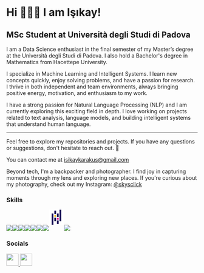 Hi 🙋🏻‍♀️ I am Işıkay!
======================================================================================================================================

MSc Student at Università degli Studi di Padova
-----------------------------------

I am a Data Science enthusiast in the final semester of my Master’s degree at the Università degli Studi di Padova. I also hold a Bachelor's degree in Mathematics from Hacettepe University.

I specialize in Machine Learning and Intelligent Systems. I learn new concepts quickly, enjoy solving problems, and have a passion for research. I thrive in both independent and team environments, always bringing positive energy, motivation, and enthusiasm to my work. 

I have a strong passion for Natural Language Processing (NLP) and I am currently exploring this exciting field in depth. I love working on projects related to text analysis, language models, and building intelligent systems that understand human language. 

-----------------------------------

Feel free to explore my repositories and projects. If you have any questions or suggestions, don't hesitate to reach out. 🚀

You can contact me at [isikaykarakus@gmail.com](mailto:isikaykarakus@gmail.com ) 

Beyond tech, I'm a backpacker and photographer. I find joy in capturing moments through my lens and exploring new places. If you're curious about my photography, check out my Instagram: [@skysclick](https://www.instagram.com/skysclick) 

### Skills

<p align="left" style="font-size: 0;"> <a href="https://docs.microsoft.com/en-us/cpp/?view=msvc-170" target="blank" rel="noreferrer" style="text-decoration: none;"><img src="https://raw.githubusercontent.com/danielcranney/readme-generator/main/public/icons/skills/cplusplus-colored.svg" width="36" height="36" alt="C++" /></a> <a href="https://www.r-project.org/" target="blank" rel="noreferrer" style="text-decoration: none;"><img src="https://raw.githubusercontent.com/danielcranney/readme-generator/main/public/icons/skills/rlang-colored.svg" width="36" height="36" alt="R" /></a> <a href="https://www.python.org/" target="blank" rel="noreferrer" style="text-decoration: none;"> <img src="https://raw.githubusercontent.com/danielcranney/readme-generator/main/public/icons/skills/python-colored.svg" width="36" height="36" alt="Python" /></a><a href="https://pytorch.org/" target="blank" rel="noreferrer" style="text-decoration: none;"><img src="https://raw.githubusercontent.com/danielcranney/readme-generator/main/public/icons/skills/pytorch-colored.svg" width="36" height="36" alt="PyTorch" /></a><a href="https://www.tensorflow.org" target="blank" rel="noreferrer" style="text-decoration: none;"><img src="https://www.vectorlogo.zone/logos/tensorflow/tensorflow-icon.svg" alt="TensorFlow" width="40" height="40" /></a><a href="https://www.adobe.com/uk/products/photoshop.html" target="blank" rel="noreferrer" style="text-decoration: none;"><img src="https://raw.githubusercontent.com/danielcranney/readme-generator/main/public/icons/skills/photoshop-colored.svg" width="36" height="36" alt="Photoshop" /></a><a href="https://opencv.org/" target="blank" rel="noreferrer" style="text-decoration: none;"><img src="https://www.vectorlogo.zone/logos/opencv/opencv-icon.svg" alt="OpenCV" width="40" height="40" /></a><a href="https://pandas.pydata.org/" target="blank" rel="noreferrer" style="text-decoration: none;"><img src="https://raw.githubusercontent.com/devicons/devicon/2ae2a900d2f041da66e950e4d48052658d850630/icons/pandas/pandas-original.svg" alt="Pandas" width="40" height="40" /></a><a href="https://seaborn.pydata.org/" target="blank" rel="noreferrer" style="text-decoration: none;"><img src="https://seaborn.pydata.org/_images/logo-mark-lightbg.svg" alt="Seaborn" width="40" height="40" /></a></p>


### Socials

<p align="left"> <a href="https://discord.com/users/ikarus#7770" target="_blank" rel="noreferrer"> <picture> <source media="(prefers-color-scheme: dark)" srcset="undefined" /> <source media="(prefers-color-scheme: light)" srcset="https://raw.githubusercontent.com/danielcranney/readme-generator/main/public/icons/socials/discord.svg" /> <img src="https://raw.githubusercontent.com/danielcranney/readme-generator/main/public/icons/socials/discord.svg" width="32" height="32" /> </picture> </a>  <a href="https://www.linkedin.com/in/isikaykarakus" target="_blank" rel="noreferrer"> <picture> <source media="(prefers-color-scheme: dark)" srcset="https://raw.githubusercontent.com/danielcranney/readme-generator/main/public/icons/socials/linkedin-dark.svg" /> <source media="(prefers-color-scheme: light)" srcset="https://raw.githubusercontent.com/danielcranney/readme-generator/main/public/icons/socials/linkedin.svg" /> <img src="https://raw.githubusercontent.com/danielcranney/readme-generator/main/public/icons/socials/linkedin.svg" width="32" height="32" /> </picture> </a> <a href="https://www.x.com/isikaykarakus" target="_blank" rel="noreferrer" </p>
